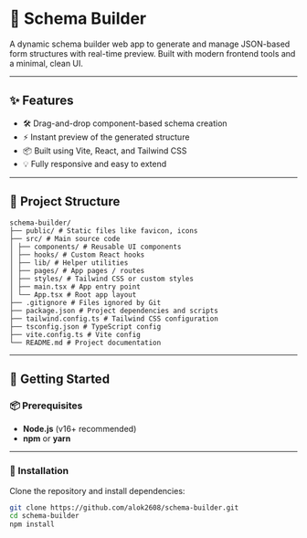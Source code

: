 # 🧩 Schema Builder

A dynamic schema builder web app to generate and manage JSON-based form structures with real-time preview. Built with modern frontend tools and a minimal, clean UI.

---

## ✨ Features

- 🛠 Drag-and-drop component-based schema creation
- ⚡ Instant preview of the generated structure
- 📦 Built using Vite, React, and Tailwind CSS
- 💡 Fully responsive and easy to extend

---

## 📁 Project Structure
```
schema-builder/
├── public/ # Static files like favicon, icons
├── src/ # Main source code
│ ├── components/ # Reusable UI components
│ ├── hooks/ # Custom React hooks
│ ├── lib/ # Helper utilities
│ ├── pages/ # App pages / routes
│ ├── styles/ # Tailwind CSS or custom styles
│ ├── main.tsx # App entry point
│ └── App.tsx # Root app layout
├── .gitignore # Files ignored by Git
├── package.json # Project dependencies and scripts
├── tailwind.config.ts # Tailwind CSS configuration
├── tsconfig.json # TypeScript config
├── vite.config.ts # Vite config
└── README.md # Project documentation
```
---

## 🚀 Getting Started

### 📦 Prerequisites

- **Node.js** (v16+ recommended)
- **npm** or **yarn**

---

### 🔧 Installation

Clone the repository and install dependencies:

```bash
git clone https://github.com/alok2608/schema-builder.git
cd schema-builder
npm install

